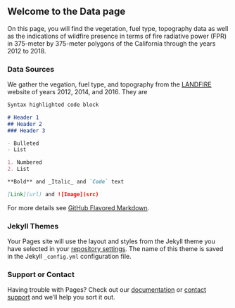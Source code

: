 ## Welcome to the Data page

On this page, you will find the vegetation, fuel type, topography data as well as the indications of wildfire presence in terms of fire radiative power (FPR) in 375-meter by 375-meter polygons of the California through the years 2012 to 2018.

### Data Sources

We gather the vegation, fuel type, and topography from the [LANDFIRE](https://www.landfire.gov/index.php) website of years 2012, 2014, and 2016. They are 

```markdown
Syntax highlighted code block

# Header 1
## Header 2
### Header 3

- Bulleted
- List

1. Numbered
2. List

**Bold** and _Italic_ and `Code` text

[Link](url) and ![Image](src)
```

For more details see [GitHub Flavored Markdown](https://guides.github.com/features/mastering-markdown/).

### Jekyll Themes

Your Pages site will use the layout and styles from the Jekyll theme you have selected in your [repository settings](https://github.com/wildfire-modeling/wildfire-modeling.github.io/settings). The name of this theme is saved in the Jekyll `_config.yml` configuration file.

### Support or Contact

Having trouble with Pages? Check out our [documentation](https://docs.github.com/categories/github-pages-basics/) or [contact support](https://github.com/contact) and we’ll help you sort it out.
